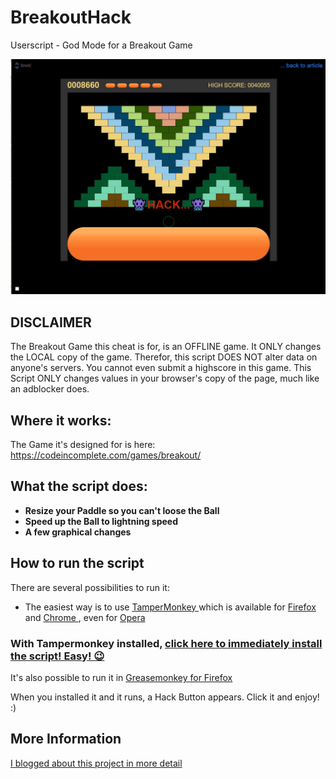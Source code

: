 # BreakoutHack
Userscript - God Mode for a Breakout Game

![alt text](https://github.com/johnnyawesome/BreakoutHack/blob/master/breakoutHack.jpg)


## DISCLAIMER ##

The Breakout Game this cheat is for, is an OFFLINE game. It ONLY changes the LOCAL copy of the game.
Therefor, this script DOES NOT alter data on anyone's servers. You cannot even submit a highscore in this game.
This Script ONLY changes values in your browser's copy of the page, much like an adblocker does.

## Where it works: ##

The Game it's designed for is here:
https://codeincomplete.com/games/breakout/

## What the script does: ##

- **Resize your Paddle so you can't loose the Ball**
- **Speed up the Ball to lightning speed**
- **A few graphical changes**

## How to run the script

There are several possibilities to run it:
 - The easiest way is to use [TamperMonkey ](https://www.google.ch/search?q=tampermonkey) which is available for [Firefox ](https://addons.mozilla.org/en-US/firefox/addon/tampermonkey/) and [Chrome ](https://chrome.google.com/webstore/search/tampermonkey), even for [Opera ](https://addons.opera.com/de/search/?query=Tampermonkey)
 ### With Tampermonkey installed,  [click here to immediately install the script! Easy! 😉](https://github.com/johnnyawesome/BreakoutHack/raw/master/Breakout%20Cheat.user.js)

It's also possible to run it in [Greasemonkey for Firefox ](https://addons.mozilla.org/en-US/firefox/addon/greasemonkey/) 
   
When you installed it and it runs, a Hack Button appears. Click it and enjoy! :)

## More Information

[I blogged about this project in more detail](https://breaksome.tech/browsergame-hack-3---breaking-a-breakout-game/)
